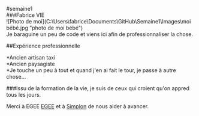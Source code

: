 #semaine1  
###Fabrice VIE  
![Photo de moi](C:\Users\fabrice\Documents\GitHub\Semaine1\Images\moi bébé.jpg "photo de moi bébé")  
Je baraguine un peu de code et viens ici afin de professionnaliser la chose.  

##Expérience professionnelle  

  *Ancien artisan taxi  
  *Ancien paysagiste  
  *Je touche un peu à tout et quand j'en ai fait le tour, je passe à autre chose...  

###Issu de la formation de la vie, je suis de ceux qui croient qu'on appred tous les jours.  
  
Merci à EGEE [EGEE](http://www.egee.asso.fr/ "site de EGEE") et à [Simplon](http://simplonline.co "site de Simplon") de nous aider à avancer.
